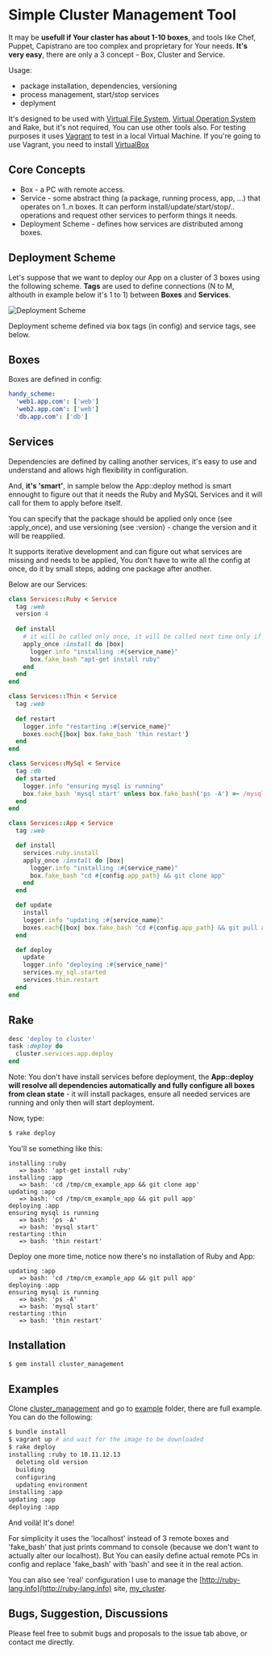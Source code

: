 # Simple Cluster Management Tool

It may be **usefull if Your claster has about 1-10 boxes**, and tools like Chef, Puppet, Capistrano are too complex and proprietary for Your needs.
**It's very easy**, there are only a 3 concept - Box, Cluster and Service.

Usage:

 - package installation, dependencies, versioning
 - process management, start/stop services
 - deplyment

It's designed to be used with [Virtual File System][vfs], [Virtual Operation System][vos] and Rake, but it's not required, You can use other tools also. For testing purposes it uses [Vagrant][vagrant] to test in a local Virtual Machine. If you're going to use Vagrant, you need to install [VirtualBox][vbox]

## Core Concepts

- Box - a PC with remote access.
- Service - some abstract thing (a package, running process, app, ...) that operates on 1..n boxes. It can perform install/update/start/stop/.. operations and request other services to perform things it needs.
- Deployment Scheme - defines how services are distributed among boxes.

## Deployment Scheme

Let's suppose that we want to deploy our App on a cluster of 3 boxes using the following scheme. **Tags** are used to define connections (N to M, althouth in example below it's 1 to 1) between **Boxes** and **Services**.

![Deployment Scheme][deployment_scheme]

Deployment scheme defined via box tags (in config) and service tags, see below.

## Boxes

Boxes are defined in config:

```yaml
handy_scheme:
  'web1.app.com': ['web']
  'web2.app.com': ['web']
  'db.app.com': ['db']
```

## Services

Dependencies are defined by calling another services, it's easy to use and understand and allows high flexibility in configuration.

And, **it's 'smart'**, in sample below the App::deploy method is smart ennought to figure out that it needs the Ruby and MySQL Services and it will call for them to apply before itself.

You can specify that the package should be applied only once (see :apply_once), and use versioning (see :version) - change the version and it will be reapplied.

It supports iterative development and can figure out what services are missing and needs to be applied, You don't have to write all the config at once, do it by small steps, adding one package after another. 

Below are our Services:

```ruby
class Services::Ruby < Service
  tag :web
  version 4
  
  def install
    # it will be called only once, it will be called next time only if You change the version
    apply_once :install do |box|            
      logger.info "installing :#{service_name}"
      box.fake_bash "apt-get install ruby"
    end
  end
end

class Services::Thin < Service
  tag :web
  
  def restart
    logger.info "restarting :#{service_name}"
    boxes.each{|box| box.fake_bash 'thin restart'}
  end
end

class Services::MySql < Service
  tag :db
  def started
    logger.info "ensuring mysql is running"
    box.fake_bash 'mysql start' unless box.fake_bash('ps -A') =~ /mysql/
  end
end

class Services::App < Service
  tag :web

  def install      
    services.ruby.install        
    apply_once :install do |box| 
      logger.info "installing :#{service_name}"
      box.fake_bash "cd #{config.app_path} && git clone app"
    end
  end

  def update
    install        
    logger.info "updating :#{service_name}"
    boxes.each{|box| box.fake_bash "cd #{config.app_path} && git pull app"}
  end

  def deploy    
    update
    logger.info "deploying :#{service_name}"  
    services.my_sql.started
    services.thin.restart
  end    
end
```

## Rake

```ruby
desc 'deploy to cluster'
task :deploy do
  cluster.services.app.deploy
end
```

Note: You don't have install services before deployment, the **App::deploy will resolve all dependencies automatically and fully configure all boxes from clean state** - it will install packages, ensure all needed services are running and only then will start deployment.

Now, type:

```bash
$ rake deploy
```

You'll se something like this:

```
installing :ruby
   => bash: 'apt-get install ruby'
installing :app
   => bash: 'cd /tmp/cm_example_app && git clone app'
updating :app
   => bash: 'cd /tmp/cm_example_app && git pull app'
deploying :app
ensuring mysql is running
   => bash: 'ps -A'
   => bash: 'mysql start'
restarting :thin
   => bash: 'thin restart'
```

Deploy one more time, notice now there's no installation of Ruby and App:

```
updating :app
   => bash: 'cd /tmp/cm_example_app && git pull app'
deploying :app
ensuring mysql is running
   => bash: 'ps -A'
   => bash: 'mysql start'
restarting :thin
   => bash: 'thin restart'
```

## Installation

```bash
$ gem install cluster_management
```

## Examples

Clone [cluster_management][cluster_management] and go to [example][example] folder, there are full example.
You can do the following:
```bash
$ bundle install
$ vagrant up # and wait for the image to be downloaded
$ rake deploy
installing :ruby to 10.11.12.13
  deleting old version
  building
  configuring
  updating environment
installing :app
updating :app
deploying :app
```
And voilà! It's done!

For simplicity it uses the 'localhost' instead of 3 remote boxes and 'fake_bash' that just prints command to console (because we don't want to actually alter our localhost).
But You can easily define actual remote PCs in config and replace 'fake_bash' with 'bash' and see it in the real action.

You can also see 'real' configuration I use to manage the [http://ruby-lang.info](http://ruby-lang.info) site, [my_cluster][my_cluster].

## Bugs, Suggestion, Discussions

Please feel free to submit bugs and proposals to the issue tab above, or contact me directly.

[my_cluster]: http://github.com/alexeypetrushin/my_cluster/tree/master/lib/packages
[vos]: http://github.com/alexeypetrushin/vos
[vfs]: http://github.com/alexeypetrushin/vfs
[deployment_scheme]: https://github.com/alexeypetrushin/cluster_management/raw/master/readme/deployment_scheme.png
[example]: https://github.com/alexeypetrushin/cluster_management/tree/master/example
[cluster_management]: https://github.com/alexeypetrushin/cluster_management
[vagrant]: http://www.vagrantup.com/
[vbox]: https://www.virtualbox.org/
